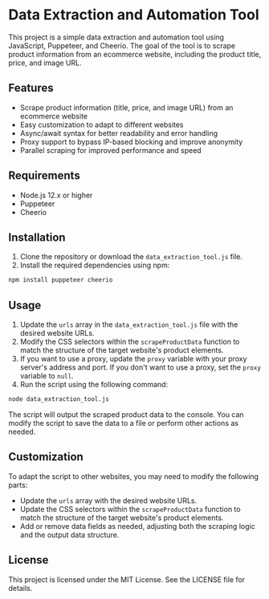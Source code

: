 # Data Extraction and Automation Tool

This project is a simple data extraction and automation tool using JavaScript, Puppeteer, and Cheerio. The goal of the tool is to scrape product information from an ecommerce website, including the product title, price, and image URL.

## Features

- Scrape product information (title, price, and image URL) from an ecommerce website
- Easy customization to adapt to different websites
- Async/await syntax for better readability and error handling
- Proxy support to bypass IP-based blocking and improve anonymity
- Parallel scraping for improved performance and speed

## Requirements

- Node.js 12.x or higher
- Puppeteer
- Cheerio

## Installation

1. Clone the repository or download the `data_extraction_tool.js` file.
2. Install the required dependencies using npm:

```bash
npm install puppeteer cheerio
```

## Usage

1. Update the `urls` array in the `data_extraction_tool.js` file with the desired website URLs.
2. Modify the CSS selectors within the `scrapeProductData` function to match the structure of the target website's product elements.
3. If you want to use a proxy, update the `proxy` variable with your proxy server's address and port. If you don't want to use a proxy, set the `proxy` variable to `null`.
4. Run the script using the following command:

```bash
node data_extraction_tool.js
```

The script will output the scraped product data to the console. You can modify the script to save the data to a file or perform other actions as needed.

## Customization

To adapt the script to other websites, you may need to modify the following parts:

- Update the `urls` array with the desired website URLs.
- Update the CSS selectors within the `scrapeProductData` function to match the structure of the target website's product elements.
- Add or remove data fields as needed, adjusting both the scraping logic and the output data structure.

## License

This project is licensed under the MIT License. See the LICENSE file for details.
